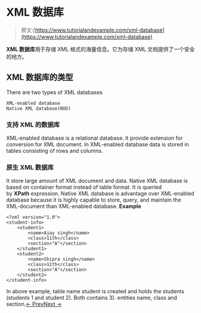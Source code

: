 # XML 数据库

> 原文:[https://www.tutorialandexample.com/xml-database](https://www.tutorialandexample.com/xml-database)

**XML 数据库**用于存储 XML 格式的海量信息。它为存储 XML 文档提供了一个安全的地方。

## XML 数据库的类型

There are two types of XML databases

```
XML-enabled database
Native XML database(NXD)
```

### 支持 XML 的数据库

XML-enabled database is a relational database. It provide extension for conversion for XML document. In XML-enabled database data is stored in tables consisting of rows and columns.

### 原生 XML 数据库

It store large amount of XML document and data. Native XML database is based on container format instead of table format. It is queried by **XPath** expression. Native XML database is advantage over XML-enabled database because it is highly capable to store, query, and maintain the XML-document than XML-enabled database. **Example**

```
<?xml version="1.0">  
<student-info>  
    <student1>  
        <name>Ajay singh</name>  
        <class>11th</class>  
        <section>"A"</section>  
    </student1>  
    <student2>  
        <name>Shipra singh</name>  
        <class>11th</class>  
        <section>"A"</section>  
    </student2>  
</student-info>
```

In above example, table name student is created and holds the students (students 1 and student 2). Both contains 3). entities name, class and section.[← Prev](https://www.tutorialandexample.com/xml-namespace)[Next →](https://www.tutorialandexample.com/xml-parser)
